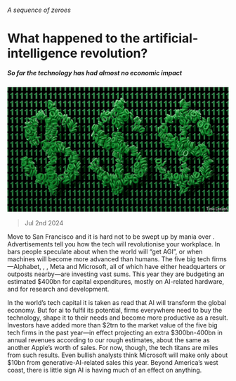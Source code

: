 ###### A sequence of zeroes

# What happened to the artificial-intelligence revolution? 

##### So far the technology has had almost no economic impact 

![image](images/20240706_FND001.jpg) 

> Jul 2nd 2024 

Move to San Francisco and it is hard not to be swept up by mania over . Advertisements tell you how the tech will revolutionise your workplace. In bars people speculate about when the world will “get AGI”, or when machines will become more advanced than humans. The five big tech firms—Alphabet, , , Meta and Microsoft, all of which have either headquarters or outposts nearby—are investing vast sums. This year they are budgeting an estimated $400bn for capital expenditures, mostly on AI-related hardware, and for research and development. 

In the world’s tech capital it is taken as read that AI will transform the global economy. But for ai to fulfil its potential, firms everywhere need to buy the technology, shape it to their needs and become more productive as a result. Investors have added more than $2trn to the market value of the five big tech firms in the past year—in effect projecting an extra $300bn-400bn in annual revenues according to our rough estimates, about the same as another Apple’s worth of sales. For now, though, the tech titans are miles from such results. Even bullish analysts think Microsoft will make only about $10bn from generative-AI-related sales this year. Beyond America’s west coast, there is little sign AI is having much of an effect on anything. 

